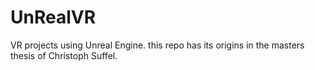 # UnRealVR
VR projects using Unreal Engine. this repo has its origins in the masters thesis of Christoph Suffel.
